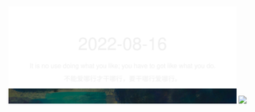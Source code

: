<!-- [START DAILY SAYING] -->
<!-- Please keep comment here to allow auto update -->
<p align="center">
  <img src="assets/daily-saying/2022-08-16.svg" height="196"/>
  <img src="https://dots365.herokuapp.com?d=2022-08-16" height="196"/>
</p>
<!-- [END DAILY SAYING] -->

<!-- <p align="center">
<img alt="profile views" src="https://komarev.com/ghpvc/?username=bubkoo&color=brightgreen&style=flat-square&label=PROFILE+VIEWS" />
</p> -->
